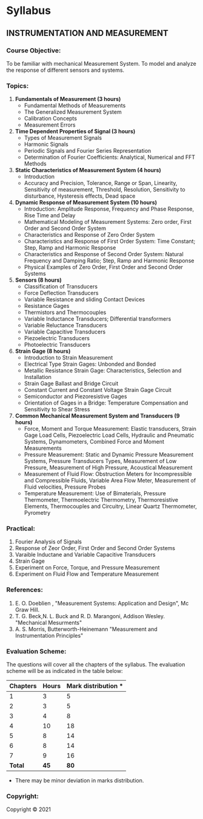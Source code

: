 # Syllabus

## INSTRUMENTATION AND MEASUREMENT

### Course Objective:

To be familiar with mechanical Measurement System. To model and analyze the response of different sensors and systems. 

### Topics:

1. **Fundamentals of Measurement (3 hours)**
    * Fundamental Methods of Measurements 
    * The Generalized Measurement System
    * Calibration Concepts
    * Measurement Errors
2. **Time Dependent Properties of Signal (3 hours)**
    * Types of Measurement Signals
    * Harmonic Signals
    * Periodic Signals and Fourier Series Representation
    * Determination of Fourier Coefficients: Analytical, Numerical and FFT Methods 
3. **Static Characteristics of Measurement System (4 hours)**
    * Introduction 
    * Accuracy and Precision, Tolerance, Range or Span, Linearity, Sensitivity of measurement, Threshold, Resolution, Sensitivity to disturbance, Hysteresis effects, Dead space 
4. **Dynamic Response of Measurement System (10 hours)**
    * Introduction: Amplitude Response, Frequency and Phase Response, Rise Time and Delay 
    * Mathematical Modeling of Measurement Systems: Zero order, First Order and Second Order System
    * Characteristics and Response of Zero Order System
    * Characteristics and Response of First Order System: Time Constant; Step, Ramp and Harmonic Response
    * Characteristics and Response of Second Order System: Natural Frequency and Damping Ratio; Step, Ramp and Harmonic Response
    * Physical Examples of Zero Order, First Order and Second Order Systems 
5. **Sensors (8 hours)**
    * Classification of Transducers
    * Force Deflection Transducers
    * Variable Resistance and sliding Contact Devices
    * Resistance Gages
    * Thermistors and Thermocouples
    * Variable Inductance Transducers; Differential transformers
    * Variable Reluctance Transducers
    * Variable Capacitive Transducers
    * Piezoelectric Transducers
    * Photoelectric Transducers
6. **Strain Gage (8 hours)**
    * Introduction to Strain Measurement
    * Electrical Type Strain Gages: Unbonded and Bonded
    * Metallic Resistance Strain Gage: Characteristics, Selection and Installation
    * Strain Gage Ballast and Bridge Circuit
    * Constant Current and Constant Voltage Strain Gage Circuit
    * Semiconductor and Piezoresistive Gages
    * Orientation of Gages in a Bridge: Temperature Compensation and Sensitivity to Shear Stress
7. **Common Mechanical Measurement System and Transducers (9 hours)**
    * Force, Moment and Torque Measurement: Elastic transducers, Strain Gage Load Cells, Piezoelectric Load Cells, Hydraulic and Pneumatic Systems, Dynamometers, Combined Force and Moment Measurements
    * Pressure Measurement: Static and Dynamic Pressure Measurement Systems, Pressure Transducers Types, Measurement of Low Pressure, Measurement of High Pressure, Acoustical Measurement
    * Measurement of Fluid Flow: Obstruction Meters for Incompressible and Compressible Fluids, Variable Area Flow Meter, Measurement of Fluid velocities, Pressure Probes
    * Temperature Measurement: Use of Bimaterials, Pressure Thermometer, Thermoelectric Thermometry, Thermoresistive Elements, Thermocouples and Circuitry, Linear Quartz Thermometer, Pyrometry

### Practical:

1. Fourier Analysis of Signals
2. Response of Zeor Order, First Order and Second Order Systems
3. Varaible Inductane and Variable Capacitive Transducers
4. Strain Gage
5. Experiment on Force, Torque, and Pressure Measurement
6. Experiment on Fluid Flow and Temperature Measurement

### References:

1. E. O. Doeblien , "Measurement Systems: Application and Design", Mc Graw Hill. 
2. T. G. Beck,N. L. Buck and R. D. Marangoni, Addison Wesley. "Mechanical Mesurments"
3. A. S. Morris, Butterworth-Heinemann "Measurement and Instrumentation Principles"

### Evaluation Scheme:

The questions will cover all the chapters of the syllabus. The evaluation scheme will be as indicated in the table below:

| Chapters | Hours | Mark distribution * |
|---|---|---|
| 1 | 3 | 5 |
| 2 | 3 | 5 |
| 3 | 4 | 8 |
| 4 | 10 | 18 |
| 5 | 8 | 14 |
| 6 | 8 | 14 |
| 7 | 9 | 16 |
| **Total** | **45** | **80** |

* There may be minor deviation in marks distribution.

### Copyright:

Copyright &copy; 2021